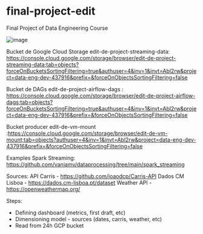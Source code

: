 # final-project-edit
Final Project of Data Engineering Course 

![image](https://github.com/user-attachments/assets/889b0fb6-0e4d-4a2a-8b3a-17de9fff9204)

Bucket de Google Cloud Storage edit-de-project-streaming-data: https://console.cloud.google.com/storage/browser/edit-de-project-streaming-data;tab=objects?forceOnBucketsSortingFiltering=true&authuser=4&inv=1&invt=Abl2rw&project=data-eng-dev-437916&prefix=&forceOnObjectsSortingFiltering=false

Bucket de DAGs edit-de-project-airflow-dags : https://console.cloud.google.com/storage/browser/edit-de-project-airflow-dags;tab=objects?forceOnBucketsSortingFiltering=true&authuser=4&inv=1&invt=Abl2rw&project=data-eng-dev-437916&prefix=&forceOnObjectsSortingFiltering=false

Bucket producer edit-de-vm-mount :https://console.cloud.google.com/storage/browser/edit-de-vm-mount;tab=objects?authuser=4&inv=1&invt=Abl2rw&project=data-eng-dev-437916&prefix=&forceOnObjectsSortingFiltering=false

Examples Spark Streaming: https://github.com/vaniamv/dataprocessing/tree/main/spark_streaming

Sources:
API Carris - https://github.com/joaodcp/Carris-API
Dados CM Lisboa - https://dados.cm-lisboa.pt/dataset
Weather API - https://openweathermap.org/

Steps:
- Defining dashboard (metrics, first draft, etc)
- Dimensioning model - sources (dates, carris, weather, etc)
- Read from 24h GCP bucket 
